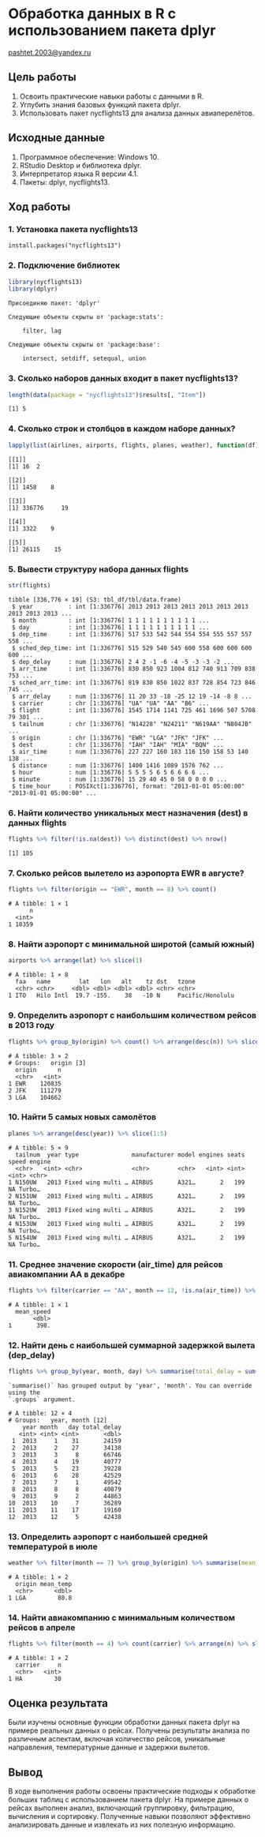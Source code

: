 # Обработка данных в R с использованием пакета dplyr
pashtet.2003@yandex.ru

## Цель работы

1.  Освоить практические навыки работы с данными в R.
2.  Углубить знания базовых функций пакета dplyr.
3.  Использовать пакет nycflights13 для анализа данных авиаперелётов.

## Исходные данные

1.  Программное обеспечение: Windows 10.
2.  RStudio Desktop и библиотека dplyr.
3.  Интерпретатор языка R версии 4.1.
4.  Пакеты: dplyr, nycflights13.

## Ход работы

### 1. Установка пакета nycflights13

    install.packages("nycflights13")

### 2. Подключение библиотек

``` r
library(nycflights13)
library(dplyr)
```


    Присоединяю пакет: 'dplyr'

    Следующие объекты скрыты от 'package:stats':

        filter, lag

    Следующие объекты скрыты от 'package:base':

        intersect, setdiff, setequal, union

### 3. Сколько наборов данных входит в пакет nycflights13?

``` r
length(data(package = "nycflights13")$results[, "Item"])
```

    [1] 5

### 4. Сколько строк и столбцов в каждом наборе данных?

``` r
lapply(list(airlines, airports, flights, planes, weather), function(df) c(nrow(df), ncol(df)))
```

    [[1]]
    [1] 16  2

    [[2]]
    [1] 1458    8

    [[3]]
    [1] 336776     19

    [[4]]
    [1] 3322    9

    [[5]]
    [1] 26115    15

### 5. Вывести структуру набора данных flights

``` r
str(flights)
```

    tibble [336,776 × 19] (S3: tbl_df/tbl/data.frame)
     $ year          : int [1:336776] 2013 2013 2013 2013 2013 2013 2013 2013 2013 2013 ...
     $ month         : int [1:336776] 1 1 1 1 1 1 1 1 1 1 ...
     $ day           : int [1:336776] 1 1 1 1 1 1 1 1 1 1 ...
     $ dep_time      : int [1:336776] 517 533 542 544 554 554 555 557 557 558 ...
     $ sched_dep_time: int [1:336776] 515 529 540 545 600 558 600 600 600 600 ...
     $ dep_delay     : num [1:336776] 2 4 2 -1 -6 -4 -5 -3 -3 -2 ...
     $ arr_time      : int [1:336776] 830 850 923 1004 812 740 913 709 838 753 ...
     $ sched_arr_time: int [1:336776] 819 830 850 1022 837 728 854 723 846 745 ...
     $ arr_delay     : num [1:336776] 11 20 33 -18 -25 12 19 -14 -8 8 ...
     $ carrier       : chr [1:336776] "UA" "UA" "AA" "B6" ...
     $ flight        : int [1:336776] 1545 1714 1141 725 461 1696 507 5708 79 301 ...
     $ tailnum       : chr [1:336776] "N14228" "N24211" "N619AA" "N804JB" ...
     $ origin        : chr [1:336776] "EWR" "LGA" "JFK" "JFK" ...
     $ dest          : chr [1:336776] "IAH" "IAH" "MIA" "BQN" ...
     $ air_time      : num [1:336776] 227 227 160 183 116 150 158 53 140 138 ...
     $ distance      : num [1:336776] 1400 1416 1089 1576 762 ...
     $ hour          : num [1:336776] 5 5 5 5 6 5 6 6 6 6 ...
     $ minute        : num [1:336776] 15 29 40 45 0 58 0 0 0 0 ...
     $ time_hour     : POSIXct[1:336776], format: "2013-01-01 05:00:00" "2013-01-01 05:00:00" ...

### 6. Найти количество уникальных мест назначения (dest) в данных flights

``` r
flights %>% filter(!is.na(dest)) %>% distinct(dest) %>% nrow()
```

    [1] 105

### 7. Сколько рейсов вылетело из аэропорта EWR в августе?

``` r
flights %>% filter(origin == "EWR", month == 8) %>% count()
```

    # A tibble: 1 × 1
          n
      <int>
    1 10359

### 8. Найти аэропорт с минимальной широтой (самый южный)

``` r
airports %>% arrange(lat) %>% slice(1)
```

    # A tibble: 1 × 8
      faa   name        lat   lon   alt    tz dst   tzone           
      <chr> <chr>     <dbl> <dbl> <dbl> <dbl> <chr> <chr>           
    1 ITO   Hilo Intl  19.7 -155.    38   -10 N     Pacific/Honolulu

### 9. Определить аэропорт с наибольшим количеством рейсов в 2013 году

``` r
flights %>% group_by(origin) %>% count() %>% arrange(desc(n)) %>% slice(1)
```

    # A tibble: 3 × 2
    # Groups:   origin [3]
      origin      n
      <chr>   <int>
    1 EWR    120835
    2 JFK    111279
    3 LGA    104662

### 10. Найти 5 самых новых самолётов

``` r
planes %>% arrange(desc(year)) %>% slice(1:5)
```

    # A tibble: 5 × 9
      tailnum  year type               manufacturer model engines seats speed engine
      <chr>   <int> <chr>              <chr>        <chr>   <int> <int> <int> <chr> 
    1 N150UW   2013 Fixed wing multi … AIRBUS       A321…       2   199    NA Turbo…
    2 N151UW   2013 Fixed wing multi … AIRBUS       A321…       2   199    NA Turbo…
    3 N152UW   2013 Fixed wing multi … AIRBUS       A321…       2   199    NA Turbo…
    4 N153UW   2013 Fixed wing multi … AIRBUS       A321…       2   199    NA Turbo…
    5 N154UW   2013 Fixed wing multi … AIRBUS       A321…       2   199    NA Turbo…

### 11. Среднее значение скорости (air_time) для рейсов авиакомпании AA в декабре

``` r
flights %>% filter(carrier == "AA", month == 12, !is.na(air_time)) %>% summarise(mean_speed = mean(distance / air_time * 60))
```

    # A tibble: 1 × 1
      mean_speed
           <dbl>
    1       398.

### 12. Найти день с наибольшей суммарной задержкой вылета (dep_delay)

``` r
flights %>% group_by(year, month, day) %>% summarise(total_delay = sum(dep_delay, na.rm = TRUE)) %>% arrange(desc(total_delay)) %>% slice(1)
```

    `summarise()` has grouped output by 'year', 'month'. You can override using the
    `.groups` argument.

    # A tibble: 12 × 4
    # Groups:   year, month [12]
        year month   day total_delay
       <int> <int> <int>       <dbl>
     1  2013     1    31       24159
     2  2013     2    27       34138
     3  2013     3     8       66746
     4  2013     4    19       40777
     5  2013     5    23       39228
     6  2013     6    28       42529
     7  2013     7     1       49542
     8  2013     8     8       40879
     9  2013     9     2       44863
    10  2013    10     7       36289
    11  2013    11    17       19160
    12  2013    12     5       42438

### 13. Определить аэропорт с наибольшей средней температурой в июле

``` r
weather %>% filter(month == 7) %>% group_by(origin) %>% summarise(mean_temp = mean(temp, na.rm = TRUE)) %>% arrange(desc(mean_temp)) %>% slice(1)
```

    # A tibble: 1 × 2
      origin mean_temp
      <chr>      <dbl>
    1 LGA         80.8

### 14. Найти авиакомпанию с минимальным количеством рейсов в апреле

``` r
flights %>% filter(month == 4) %>% count(carrier) %>% arrange(n) %>% slice(1)
```

    # A tibble: 1 × 2
      carrier     n
      <chr>   <int>
    1 HA         30

## Оценка результата

Были изучены основные функции обработки данных пакета dplyr на примере
реальных данных о рейсах. Получены результаты анализа по различным
аспектам, включая количество рейсов, уникальные направления,
температурные данные и задержки вылетов.

## Вывод

В ходе выполнения работы освоены практические подходы к обработке
больших таблиц с использованием пакета dplyr. На примере данных о рейсах
выполнен анализ, включающий группировку, фильтрацию, вычисления и
сортировку. Полученные навыки позволяют эффективно анализировать данные
и извлекать из них полезную информацию.
